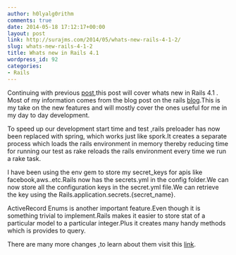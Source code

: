 ```yaml
---
author: h0lyalg0rithm
comments: true
date: 2014-05-18 17:12:17+00:00
layout: post
link: http://surajms.com/2014/05/whats-new-rails-4-1-2/
slug: whats-new-rails-4-1-2
title: Whats new in Rails 4.1
wordpress_id: 92
categories:
- Rails
---
```


Continuing with previous [post](/whats-new-in-rails-4-0/),this post will cover whats new in Rails 4.1 .
Most of my information comes from the blog post on the rails [blog](http://edgeguides.rubyonrails.org/4_1_release_notes.html).This is my take on the new features and will mostly cover the ones useful for me in my day to day development.

To speed up our development start time and test ,rails preloader has now been replaced with spring, which works just like spork.It creates a separate process which loads the rails environment in memory thereby reducing time for running our test as rake reloads the rails environment every time we run a rake task.

I have been using the env gem to store my secret_keys for apis like facebook,aws..etc.Rails now has the secrets.yml in the config folder.We can now store all the configuration keys in the secret.yml file.We can retrieve the key using the Rails.application.secrets.{secret_name}.

ActiveRecord Enums is another important feature.Even though it is something trivial to implement.Rails makes it easier to store stat of a particular model to a particular integer.Plus it creates many handy methods which is provides to query.



There are many more changes ,to learn about them visit this [link](http://edgeguides.rubyonrails.org/4_1_release_notes.html).


